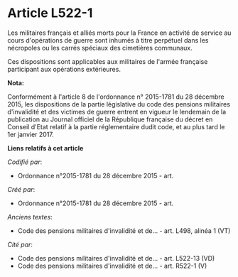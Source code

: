 # Article L522-1

Les militaires français et alliés morts pour la France en activité de service au cours d'opérations de guerre sont inhumés à
titre perpétuel dans les nécropoles ou les carrés spéciaux des cimetières communaux.

Ces dispositions sont applicables aux militaires de l'armée française participant aux opérations extérieures.

**Nota:**

Conformément à l'article 8 de l'ordonnance n° 2015-1781 du 28 décembre 2015, les dispositions de la partie législative du
code des pensions militaires d'invalidité et des victimes de guerre entrent en vigueur le lendemain de la publication au
Journal officiel de la République française du décret en Conseil d'Etat relatif à la partie réglementaire dudit code, et au
plus tard le 1er janvier 2017.

**Liens relatifs à cet article**

_Codifié par_:

  - Ordonnance n°2015-1781 du 28 décembre 2015 - art.

_Créé par_:

  - Ordonnance n°2015-1781 du 28 décembre 2015 - art.

_Anciens textes_:

  - Code des pensions militaires d'invalidité et de... - art. L498, alinéa 1 (VT)

_Cité par_:

  - Code des pensions militaires d'invalidité et de... - art. L522-13 (VD)
  - Code des pensions militaires d'invalidité et de... - art. R522-1 (V)
